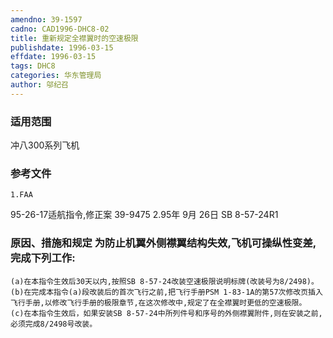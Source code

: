 ```yaml
---
amendno: 39-1597
cadno: CAD1996-DHC8-02
title: 重新规定全襟翼时的空速极限
publishdate: 1996-03-15
effdate: 1996-03-15
tags: DHC8
categories: 华东管理局
author: 邬纪召
---
```


### 适用范围 
冲八300系列飞机

### 参考文件
    1.FAA 
95-26-17适航指令,修正案 39-9475 
2.95年 
9月 26日 SB 8-57-24R1 


### 原因、措施和规定     为防止机翼外侧襟翼结构失效,飞机可操纵性变差,完成下列工作: 
    (a)在本指令生效后30天以内,按照SB 8-57-24改装空速极限说明标牌(改装号为8/2498)。 
    (b)在完成本指令(a)段改装后的首次飞行之前,把飞行手册PSM 1-83-1A的第57次修改页插入飞行手册,以修改飞行手册的极限章节,在这次修改中,规定了在全襟翼时更低的空速极限。 
    (c)在本指令生效后，如果安装SB 8-57-24中所列件号和序号的外侧襟翼附件,则在安装之前,必须完成8/2498号改装。

